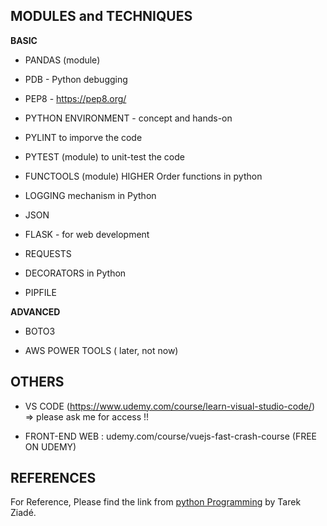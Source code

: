 ## MODULES and TECHNIQUES

**BASIC**

* PANDAS (module)


* PDB - Python debugging

* PEP8 - https://pep8.org/ 

* PYTHON ENVIRONMENT - concept and hands-on

* PYLINT to imporve the code

* PYTEST (module) to unit-test the code

* FUNCTOOLS (module) HIGHER Order functions in python

* LOGGING mechanism in Python

* JSON

* FLASK - for web development

* REQUESTS 

* DECORATORS in Python

* PIPFILE

**ADVANCED**

* BOTO3

* AWS POWER TOOLS ( later, not now)

## OTHERS

* VS CODE (https://www.udemy.com/course/learn-visual-studio-code/) => please ask me for access !!

* FRONT-END WEB : udemy.com/course/vuejs-fast-crash-course (FREE ON UDEMY)
 
## REFERENCES
For Reference, Please find the link from [python Programming](https://edu.heibai.org/Expert_Python_Programming.pdf) by Tarek Ziadé.
